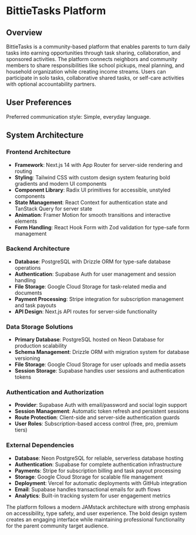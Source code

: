 # BittieTasks Platform

## Overview

BittieTasks is a community-based platform that enables parents to turn daily tasks into earning opportunities through task sharing, collaboration, and sponsored activities. The platform connects neighbors and community members to share responsibilities like school pickups, meal planning, and household organization while creating income streams. Users can participate in solo tasks, collaborative shared tasks, or self-care activities with optional accountability partners.

## User Preferences

Preferred communication style: Simple, everyday language.

## System Architecture

### Frontend Architecture
- **Framework**: Next.js 14 with App Router for server-side rendering and routing
- **Styling**: Tailwind CSS with custom design system featuring bold gradients and modern UI components
- **Component Library**: Radix UI primitives for accessible, unstyled components
- **State Management**: React Context for authentication state and TanStack Query for server state
- **Animation**: Framer Motion for smooth transitions and interactive elements
- **Form Handling**: React Hook Form with Zod validation for type-safe form management

### Backend Architecture
- **Database**: PostgreSQL with Drizzle ORM for type-safe database operations
- **Authentication**: Supabase Auth for user management and session handling
- **File Storage**: Google Cloud Storage for task-related media and documents
- **Payment Processing**: Stripe integration for subscription management and task payouts
- **API Design**: Next.js API routes for server-side functionality

### Data Storage Solutions
- **Primary Database**: PostgreSQL hosted on Neon Database for production scalability
- **Schema Management**: Drizzle ORM with migration system for database versioning
- **File Storage**: Google Cloud Storage for user uploads and media assets
- **Session Storage**: Supabase handles user sessions and authentication tokens

### Authentication and Authorization
- **Provider**: Supabase Auth with email/password and social login support
- **Session Management**: Automatic token refresh and persistent sessions
- **Route Protection**: Client-side and server-side authentication guards
- **User Roles**: Subscription-based access control (free, pro, premium tiers)

### External Dependencies
- **Database**: Neon PostgreSQL for reliable, serverless database hosting
- **Authentication**: Supabase for complete authentication infrastructure
- **Payments**: Stripe for subscription billing and task payout processing
- **Storage**: Google Cloud Storage for scalable file management
- **Deployment**: Vercel for automatic deployments with GitHub integration
- **Email**: Supabase handles transactional emails for auth flows
- **Analytics**: Built-in tracking system for user engagement metrics

The platform follows a modern JAMstack architecture with strong emphasis on accessibility, type safety, and user experience. The bold design system creates an engaging interface while maintaining professional functionality for the parent community target audience.